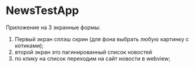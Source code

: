 # NewsTestApp

Приложение на 3 экранные формы:
1. Первый экран сплэш скрин (для фона выбрать любую картинку с
котиками);
2. второй экран это пагинированный список новостей
3. по клику на список переходим на сайт новости в webview;
